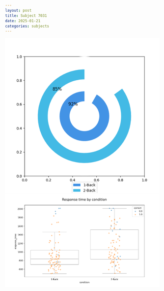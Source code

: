 ```yaml
---
layout: post
title: Subject 7031
date: 2025-01-21
categories: subjects
---
```


![](data/7031/run-34/7031_accuracy_by_condition.png)
![](data/7031/run-34/7031_response_time_by_condition.png)
